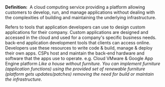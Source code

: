 **Definition:** 
 A cloud computing service providing a platform allowing customers to develop, run, and manage applications without dealing with the complexities of building and maintaining the underlying infrastructure.

Refers to tools that application developers can use to design custom applications for their company. Custom applications are designed and accessed in the cloud and used for a company's specific business needs.
back-end application development tools that clients can access online.
Developers use these resources to write code & build, manage & deploy their own apps.
CSPs host and maintain the back-end hardware and software that the apps use to operate.
e.g. Cloud VMware & Google App Engine platform
*Like a house without furniture. You can implement furniture (application functions) using the provided set of renewable furniture (platform gets updates/patches) removing the need for build or maintain the infrastructure.*